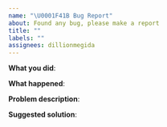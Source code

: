 ```yaml
---
name: "\U0001F41B Bug Report"
about: Found any bug, please make a report
title: ""
labels: ""
assignees: dillionmegida
---
```


<!--
Thank you for your interest in this project. Please follow the following guideline to create the issue.
-->

**What you did**:

**What happened**:

**Problem description**:

**Suggested solution**:
